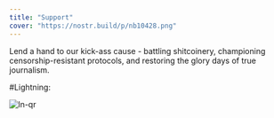 ```yaml
---
title: "Support"
cover: "https://nostr.build/p/nb10428.png"
---
```


Lend a hand to our kick-ass cause - battling shitcoinery, championing censorship-resistant protocols, and restoring the glory days of true journalism.

#Lightning:

![ln-qr](https://nostr.build/p/nb10429.png)
